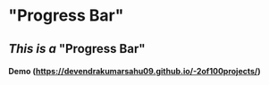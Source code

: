 # "Progress Bar"

## *This is a* "Progress Bar"

#### Demo (https://devendrakumarsahu09.github.io/-2of100projects/)
